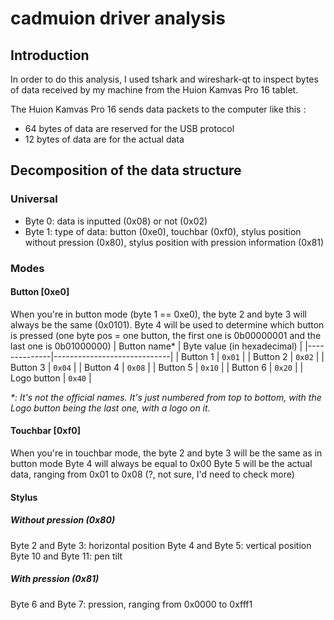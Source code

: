 # cadmuion driver analysis
## Introduction
In order to do this analysis, I used tshark and wireshark-qt to inspect bytes of data received by my machine from the Huion Kamvas Pro 16 tablet.

The Huion Kamvas Pro 16 sends data packets to the computer like this :
- 64 bytes of data are reserved for the USB protocol
- 12 bytes of data are for the actual data

## Decomposition of the data structure
### Universal
- Byte 0: data is inputted (0x08) or not (0x02)
- Byte 1: type of data: button (0xe0), touchbar (0xf0), stylus position without pression (0x80), stylus position with pression information (0x81)
### Modes
#### Button [0xe0]
When you're in button mode (byte 1 == 0xe0), the byte 2 and byte 3 will always be the same (0x0101).
Byte 4 will be used to determine which button is pressed (one byte pos = one button, the first one is 0b00000001 and the last one is 0b01000000)
| Button name* | Byte value (in hexadecimal) |
|--------------|-----------------------------|
| Button 1     | `0x01`                      |
| Button 2     | `0x02`                      |
| Button 3     | `0x04`                      |
| Button 4     | `0x08`                      |
| Button 5     | `0x10`                      |
| Button 6     | `0x20`                      |
| Logo button  | `0x40`                      |

*\*: It's not the official names. It's just numbered from top to bottom, with the Logo button being the last one, with a logo on it.*

#### Touchbar [0xf0]
When you're in touchbar mode, the byte 2 and byte 3 will be the same as in button mode
Byte 4 will always be equal to 0x00 
Byte 5 will be the actual data, ranging from 0x01 to 0x08 (?, not sure, I'd need to check more)
#### Stylus  
##### Without pression (0x80)
Byte 2 and Byte 3: horizontal position 
Byte 4 and Byte 5: vertical position
Byte 10 and Byte 11: pen tilt
##### With pression (0x81)
Byte 6 and Byte 7: pression, ranging from 0x0000 to 0xfff1
